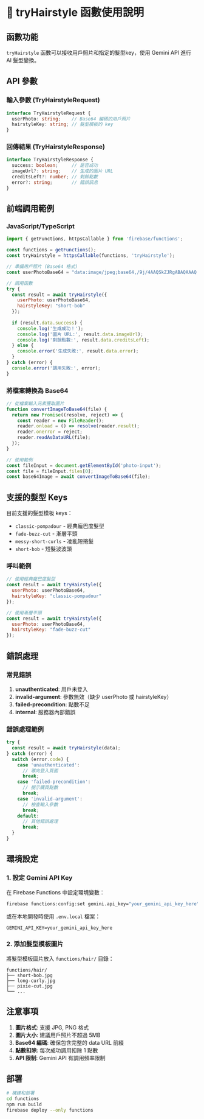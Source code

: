 # 🎨 tryHairstyle 函數使用說明

## 函數功能
`tryHairstyle` 函數可以接收用戶照片和指定的髮型key，使用 Gemini API 進行 AI 髮型變換。

## API 參數

### 輸入參數 (TryHairstyleRequest)
```typescript
interface TryHairstyleRequest {
  userPhoto: string;    // Base64 編碼的用戶照片
  hairstyleKey: string; // 髮型模板的 key
}
```

### 回傳結果 (TryHairstyleResponse)
```typescript
interface TryHairstyleResponse {
  success: boolean;     // 是否成功
  imageUrl?: string;    // 生成的圖片 URL
  creditsLeft?: number; // 剩餘點數
  error?: string;       // 錯誤訊息
}
```

## 前端調用範例

### JavaScript/TypeScript
```javascript
import { getFunctions, httpsCallable } from 'firebase/functions';

const functions = getFunctions();
const tryHairstyle = httpsCallable(functions, 'tryHairstyle');

// 準備用戶照片 (Base64 格式)
const userPhotoBase64 = "data:image/jpeg;base64,/9j/4AAQSkZJRgABAQAAAQ...";

// 調用函數
try {
  const result = await tryHairstyle({
    userPhoto: userPhotoBase64,
    hairstyleKey: "short-bob"
  });
  
  if (result.data.success) {
    console.log('生成成功！');
    console.log('圖片 URL:', result.data.imageUrl);
    console.log('剩餘點數:', result.data.creditsLeft);
  } else {
    console.error('生成失敗:', result.data.error);
  }
} catch (error) {
  console.error('調用失敗:', error);
}
```

### 將檔案轉換為 Base64
```javascript
// 從檔案輸入元素獲取圖片
function convertImageToBase64(file) {
  return new Promise((resolve, reject) => {
    const reader = new FileReader();
    reader.onload = () => resolve(reader.result);
    reader.onerror = reject;
    reader.readAsDataURL(file);
  });
}

// 使用範例
const fileInput = document.getElementById('photo-input');
const file = fileInput.files[0];
const base64Image = await convertImageToBase64(file);
```

## 支援的髮型 Keys

目前支援的髮型模板 keys：
- `classic-pompadour` - 經典龐巴度髮型
- `fade-buzz-cut` - 漸層平頭
- `messy-short-curls` - 凌亂短捲髮
- `short-bob` - 短髮波波頭

### 呼叫範例
```javascript
// 使用經典龐巴度髮型
const result = await tryHairstyle({
  userPhoto: userPhotoBase64,
  hairstyleKey: "classic-pompadour"
});

// 使用漸層平頭
const result = await tryHairstyle({
  userPhoto: userPhotoBase64,
  hairstyleKey: "fade-buzz-cut"
});
```

## 錯誤處理

### 常見錯誤
1. **unauthenticated**: 用戶未登入
2. **invalid-argument**: 參數無效（缺少 userPhoto 或 hairstyleKey）
3. **failed-precondition**: 點數不足
4. **internal**: 服務器內部錯誤

### 錯誤處理範例
```javascript
try {
  const result = await tryHairstyle(data);
} catch (error) {
  switch (error.code) {
    case 'unauthenticated':
      // 導向登入頁面
      break;
    case 'failed-precondition':
      // 提示購買點數
      break;
    case 'invalid-argument':
      // 檢查輸入參數
      break;
    default:
      // 其他錯誤處理
      break;
  }
}
```

## 環境設定

### 1. 設定 Gemini API Key
在 Firebase Functions 中設定環境變數：
```bash
firebase functions:config:set gemini.api_key="your_gemini_api_key_here"
```

或在本地開發時使用 `.env.local` 檔案：
```
GEMINI_API_KEY=your_gemini_api_key_here
```

### 2. 添加髮型模板圖片
將髮型模板圖片放入 `functions/hair/` 目錄：
```
functions/hair/
├── short-bob.jpg
├── long-curly.jpg
├── pixie-cut.jpg
└── ...
```

## 注意事項

1. **圖片格式**: 支援 JPG, PNG 格式
2. **圖片大小**: 建議用戶照片不超過 5MB
3. **Base64 編碼**: 確保包含完整的 data URL 前綴
4. **點數扣除**: 每次成功調用扣除 1 點數
5. **API 限制**: Gemini API 有調用頻率限制

## 部署

```bash
# 構建和部署
cd functions
npm run build
firebase deploy --only functions
```
